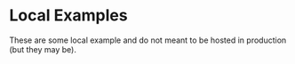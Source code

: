 # Local Examples

These are some local example and do not meant to be hosted in production (but they may be).
